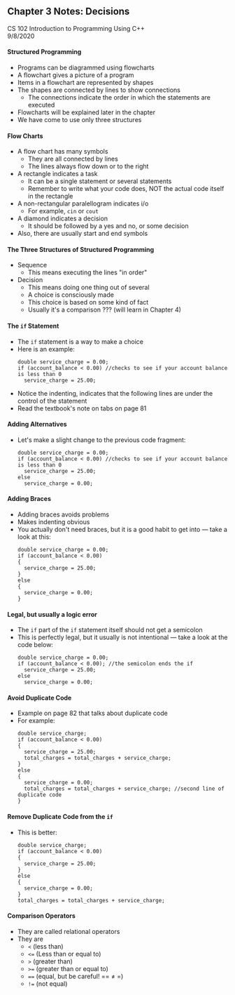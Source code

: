 ## Chapter 3 Notes: Decisions
CS 102 Introduction to Programming Using C++  
9/8/2020  

#### Structured Programming  
- Programs can be diagrammed using flowcharts
- A flowchart gives a picture of a program 
- Items in a flowchart are represented by shapes
- The shapes are connected by lines to show connections
  - The connections indicate the order in which the statements are executed
- Flowcharts will be explained later in the chapter
- We have come to use only three structures

#### Flow Charts  
- A flow chart has many symbols
  - They are all connected by lines
  - The lines always flow down or to the right
- A rectangle indicates a task
  - It can be a single statement or several statements
  - Remember to write what your code does, NOT the actual code itself in the rectangle
- A non-rectangular paralellogram indicates i/o
  - For example, ```cin``` or ```cout```  
- A diamond indicates a decision
  - It should be followed by a yes and no, or some decision
- Also, there are usually start and end symbols

#### The Three Structures of Structured Programming
- Sequence
  - This means executing the lines "in order"
- Decision
  - This means doing one thing out of several
  - A choice is consciously made
  - This choice is based on some kind of fact
  - Usually it's a comparison
??? (will learn in Chapter 4)  

#### The ```if``` Statement  
- The ```if``` statement is a way to make a choice
- Here is an example:  
  ```
  double service_charge = 0.00;
  if (account_balance < 0.00) //checks to see if your account balance is less than 0
    service_charge = 25.00;
  ```
- Notice the indenting, indicates that the following lines are under the control of the statement
- Read the textbook's note on tabs on page 81

#### Adding Alternatives
- Let's make a slight change to the previous code fragment:  
  ```
  double service_charge = 0.00;
  if (account_balance < 0.00) //checks to see if your account balance is less than 0
    service_charge = 25.00;
  else 
    service_charge = 0.00;
  ```

#### Adding Braces
- Adding braces avoids problems
- Makes indenting obvious
- You actually don't need braces, but it is a good habit to get into — take a look at this: 
  ```
  double service_charge = 0.00;
  if (account_balance < 0.00)  
  {
    service_charge = 25.00;
  }
  else  
  {  
    service_charge = 0.00;  
  }  
  ```
  
#### Legal, but usually a logic error
- The ```if``` part of the ```if``` statement itself should not get a semicolon 
- This is perfectly legal, but it usually is not intentional — take a look at the code below:
  ```
  double service_charge = 0.00;
  if (account_balance < 0.00); //the semicolon ends the if  
    service_charge = 25.00;
  else 
    service_charge = 0.00;
  ```

#### Avoid Duplicate Code
- Example on page 82 that talks about duplicate code
- For example: 
  ```
  double service_charge;
  if (account_balance < 0.00)  
  {
    service_charge = 25.00;
    total_charges = total_charges + service_charge;
  }
  else  
  {  
    service_charge = 0.00;  
    total_charges = total_charges + service_charge; //second line of duplicate code
  }  
  ```  

#### Remove Duplicate Code from the ```if```  
- This is better: 
  ```
  double service_charge;
  if (account_balance < 0.00)  
  {
    service_charge = 25.00;
  }
  else  
  {  
    service_charge = 0.00;  
  }  
  total_charges = total_charges + service_charge;
  ```

#### Comparison Operators
- They are called relational operators
- They are
  - ```<``` (less than)
  - ```<=``` (Less than or equal to)
  - ```>``` (greater than)
  - ```>=``` (greater than or equal to)
  - ```==``` (equal, but be careful! == ≠ =)  
  - ```!=``` (not equal)  
